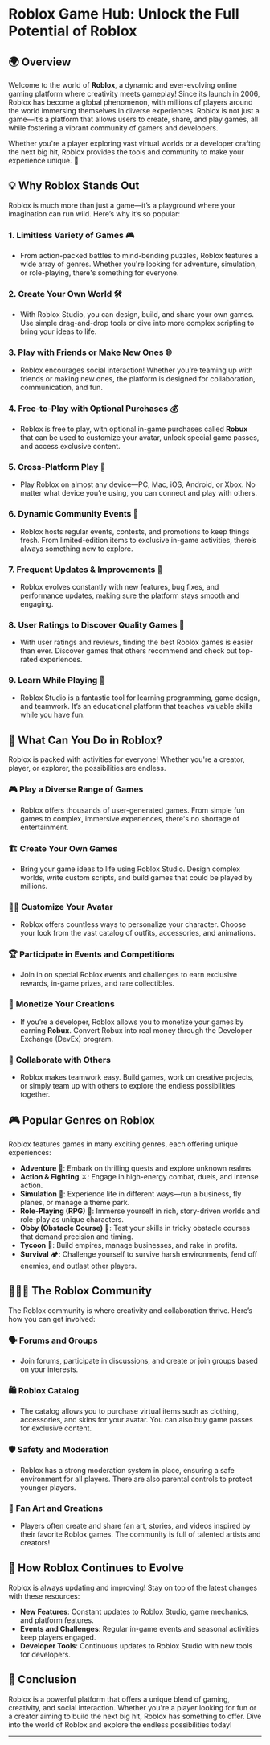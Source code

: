 # Roblox Game Hub: Unlock the Full Potential of Roblox

## 🌍 **Overview**

Welcome to the world of **Roblox**, a dynamic and ever-evolving online gaming platform where creativity meets gameplay! Since its launch in 2006, Roblox has become a global phenomenon, with millions of players around the world immersing themselves in diverse experiences. Roblox is not just a game—it’s a platform that allows users to create, share, and play games, all while fostering a vibrant community of gamers and developers.

Whether you're a player exploring vast virtual worlds or a developer crafting the next big hit, Roblox provides the tools and community to make your experience unique. 🌟

## 💡 **Why Roblox Stands Out**

Roblox is much more than just a game—it’s a playground where your imagination can run wild. Here’s why it’s so popular:

### 1. **Limitless Variety of Games** 🎮
   - From action-packed battles to mind-bending puzzles, Roblox features a wide array of genres. Whether you're looking for adventure, simulation, or role-playing, there's something for everyone.

### 2. **Create Your Own World** 🛠️
   - With Roblox Studio, you can design, build, and share your own games. Use simple drag-and-drop tools or dive into more complex scripting to bring your ideas to life.

### 3. **Play with Friends or Make New Ones** 🌐
   - Roblox encourages social interaction! Whether you’re teaming up with friends or making new ones, the platform is designed for collaboration, communication, and fun.

### 4. **Free-to-Play with Optional Purchases** 💰
   - Roblox is free to play, with optional in-game purchases called **Robux** that can be used to customize your avatar, unlock special game passes, and access exclusive content.

### 5. **Cross-Platform Play** 🔄
   - Play Roblox on almost any device—PC, Mac, iOS, Android, or Xbox. No matter what device you’re using, you can connect and play with others.

### 6. **Dynamic Community Events** 🎉
   - Roblox hosts regular events, contests, and promotions to keep things fresh. From limited-edition items to exclusive in-game activities, there’s always something new to explore.

### 7. **Frequent Updates & Improvements** 🔧
   - Roblox evolves constantly with new features, bug fixes, and performance updates, making sure the platform stays smooth and engaging.

### 8. **User Ratings to Discover Quality Games** 🌟
   - With user ratings and reviews, finding the best Roblox games is easier than ever. Discover games that others recommend and check out top-rated experiences.

### 9. **Learn While Playing** 🧠
   - Roblox Studio is a fantastic tool for learning programming, game design, and teamwork. It’s an educational platform that teaches valuable skills while you have fun.

## 🚀 **What Can You Do in Roblox?**

Roblox is packed with activities for everyone! Whether you're a creator, player, or explorer, the possibilities are endless.

### 🎮 **Play a Diverse Range of Games**
   - Roblox offers thousands of user-generated games. From simple fun games to complex, immersive experiences, there's no shortage of entertainment.

### 🏗️ **Create Your Own Games**
   - Bring your game ideas to life using Roblox Studio. Design complex worlds, write custom scripts, and build games that could be played by millions.

### 🧑‍🎨 **Customize Your Avatar**
   - Roblox offers countless ways to personalize your character. Choose your look from the vast catalog of outfits, accessories, and animations.

### 🏆 **Participate in Events and Competitions**
   - Join in on special Roblox events and challenges to earn exclusive rewards, in-game prizes, and rare collectibles.

### 💸 **Monetize Your Creations**
   - If you’re a developer, Roblox allows you to monetize your games by earning **Robux**. Convert Robux into real money through the Developer Exchange (DevEx) program.

### 👯 **Collaborate with Others**
   - Roblox makes teamwork easy. Build games, work on creative projects, or simply team up with others to explore the endless possibilities together.

## 🎮 **Popular Genres on Roblox**

Roblox features games in many exciting genres, each offering unique experiences:

- **Adventure** 🌄: Embark on thrilling quests and explore unknown realms.
- **Action & Fighting** ⚔️: Engage in high-energy combat, duels, and intense action.
- **Simulation** 🏢: Experience life in different ways—run a business, fly planes, or manage a theme park.
- **Role-Playing (RPG)** 🏰: Immerse yourself in rich, story-driven worlds and role-play as unique characters.
- **Obby (Obstacle Course)** 🏃: Test your skills in tricky obstacle courses that demand precision and timing.
- **Tycoon** 💼: Build empires, manage businesses, and rake in profits.
- **Survival** 🏕️: Challenge yourself to survive harsh environments, fend off enemies, and outlast other players.

## 🧑‍🤝‍🧑 **The Roblox Community**

The Roblox community is where creativity and collaboration thrive. Here’s how you can get involved:

### 🗣️ **Forums and Groups**
   - Join forums, participate in discussions, and create or join groups based on your interests.

### 🛍️ **Roblox Catalog**
   - The catalog allows you to purchase virtual items such as clothing, accessories, and skins for your avatar. You can also buy game passes for exclusive content.

### 🛡️ **Safety and Moderation**
   - Roblox has a strong moderation system in place, ensuring a safe environment for all players. There are also parental controls to protect younger players.

### 🎨 **Fan Art and Creations**
   - Players often create and share fan art, stories, and videos inspired by their favorite Roblox games. The community is full of talented artists and creators!

## 🔄 **How Roblox Continues to Evolve**

Roblox is always updating and improving! Stay on top of the latest changes with these resources:

- **New Features**: Constant updates to Roblox Studio, game mechanics, and platform features.
- **Events and Challenges**: Regular in-game events and seasonal activities keep players engaged.
- **Developer Tools**: Continuous updates to Roblox Studio with new tools for developers.

## 🌟 **Conclusion**

Roblox is a powerful platform that offers a unique blend of gaming, creativity, and social interaction. Whether you're a player looking for fun or a creator aiming to build the next big hit, Roblox has something to offer. Dive into the world of Roblox and explore the endless possibilities today!

---

